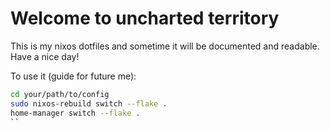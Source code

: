 # Welcome to uncharted territory

This is my nixos dotfiles and sometime it will be documented and readable. Have a nice day!

To use it (guide for future me):
```bash
cd your/path/to/config
sudo nixos-rebuild switch --flake .
home-manager switch --flake .
``